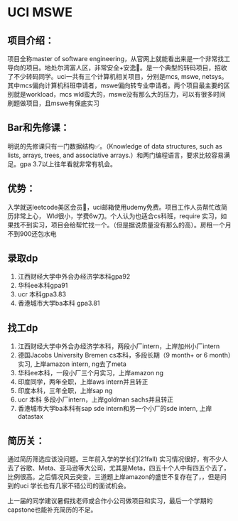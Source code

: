 
# UCI MSWE

## 项目介绍：
项目全称master of software engineering，从官网上就能看出来是一个非常找工导向的项目。地处尔湾富人区，非常安全+安逸👏。是一个典型的转码项目，招收了不少转码同学。uci一共有三个计算机相关项目，分别是mcs, mswe, netsys。其中mcs偏向计算机科班申请者，mswe偏向转专业申请者。两个项目最主要的区别就是workload，mcs wld蛮大的，mswe没有那么大的压力，可以有很多时间刷题做项目，且mswe有保底实习

## Bar和先修课：
明说的先修课只有一门数据结构✅。（Knowledge of data structures, such as lists, arrays, trees, and associative arrays.）和两门编程语言，要求比较容易满足。gpa 3.7以上往年看就非常有机会。

## 优势：
入学就送leetcode美区会员🤩，uci邮箱使用udemy免费。项目工作人员帮忙改简历非常上心，
Wld很小，学费6w刀。个人认为也适合cs科班，require 实习，如果找不到实习，项目会给帮忙找一个。（但是据说质量没有那么的高）。房租一个月不到900还包水电

## 录取dp

1. 江西财经大学中外合办经济学本科gpa92
2. 华科ee本科gpa91
3. ucr 本科gpa3.83
4. 香港城市大学ba本科 gpa3.81

## 找工dp
1. 江西财经大学中外合办经济学本科，两段小厂intern，上岸加州小厂intern
2. 德国Jacobs University Bremen cs本科，多段长期（9 month+ or 6 month）实习, 上岸amazon intern, ng去了meta
3. 华科ee本科，一段小厂三个月实习，上岸amazon ng
4. 印度同学，两年全职，上岸aws intern并且转正
5. 印度本科，三年全职，上岸sap ng
6. ucr 本科 多段小厂intern，上岸goldman sachs并且转正
7. 香港城市大学ba本科有sap sde intern和另一个小厂的sde intern, 上岸datastax
## 简历关：
通过简历筛选应该没问题。三年前入学的学长们(21fall) 实习情况很好，有不少人去了谷歌、Meta、亚马逊等大公司，尤其是Meta，四五十个人中有四五个去了，比例很高。之后情况风云突变，三道题上岸amazon的盛世不复存在了，，但是问到的uci 学长也有几家不错公司的面试机会。

上一届的同学建议暑假找老师或合作小公司做项目和实习，最后一个学期的capstone也能补充简历的不足。

